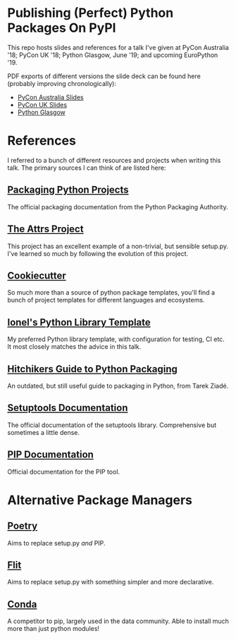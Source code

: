 # Publishing (Perfect) Python Packages On PyPI

This repo hosts slides and references for a talk I've given at PyCon Australia '18; PyCon UK '18; Python Glasgow, June '19; and upcoming EuroPython '19.

PDF exports of different versions the slide deck can be found here (probably improving chronologically):

* [PyCon Australia Slides](publish_on_pypi-pyconau18.pdf)
* [PyCon UK Slides](publish_on_pypi-pyconuk18.pdf)
* [Python Glasgow](publish_on_pypi-python_glasgow19.pdf)

# References

I referred to a bunch of different resources and projects when writing this talk. The primary sources I can think of are listed here:

## [Packaging Python Projects](https://packaging.python.org/tutorials/packaging-projects/)

The official packaging documentation from the Python Packaging Authority.

## [The Attrs Project](https://github.com/python-attrs/attrs)

This project has an excellent example of a non-trivial, but sensible setup.py. I've learned so much by following the evolution of this project.

## [Cookiecutter](https://cookiecutter.readthedocs.io/en/latest/readme.html)

So much more than a source of python package templates, you'll find a bunch of project templates for different languages and ecosystems.

## [Ionel's Python Library Template](https://github.com/ionelmc/cookiecutter-pylibrary)

My preferred Python library template, with configuration for testing, CI etc. It most closely matches the advice in this talk.

## [Hitchikers Guide to Python Packaging](https://the-hitchhikers-guide-to-packaging.readthedocs.io/en/latest/quickstart.html)

An outdated, but still useful guide to packaging in Python, from Tarek Ziadé.

## [Setuptools Documentation](https://setuptools.readthedocs.io/en/latest/)

The official documentation of the setuptools library. Comprehensive but sometimes a little dense.

## [PIP Documentation](https://pip.pypa.io/en/stable/)

Official documentation for the PIP tool.


# Alternative Package Managers

## [Poetry](https://github.com/sdispater/poetry)

Aims to replace setup.py _and_ PIP.

## [Flit](https://github.com/takluyver/flit)

Aims to replace setup.py with something simpler and more declarative.

## [Conda](https://docs.conda.io/en/latest/)

A competitor to pip, largely used in the data community. Able to install much more than just python modules!